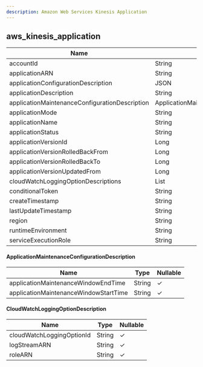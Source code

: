 ```yaml
---
description: Amazon Web Services Kinesis Application
---
```

aws_kinesis_application
-----------------------

| **Name**                                       | **Type**                                       | **Nullable** |
| ---------------------------------------------- | ---------------------------------------------- | ------------ |
| accountId                                      | String                                         | &cross;      |
| applicationARN                                 | String                                         | &cross;      |
| applicationConfigurationDescription            | JSON                                           | &check;      |
| applicationDescription                         | String                                         | &check;      |
| applicationMaintenanceConfigurationDescription | ApplicationMaintenanceConfigurationDescription | &check;      |
| applicationMode                                | String                                         | &check;      |
| applicationName                                | String                                         | &check;      |
| applicationStatus                              | String                                         | &check;      |
| applicationVersionId                           | Long                                           | &check;      |
| applicationVersionRolledBackFrom               | Long                                           | &check;      |
| applicationVersionRolledBackTo                 | Long                                           | &check;      |
| applicationVersionUpdatedFrom                  | Long                                           | &check;      |
| cloudWatchLoggingOptionDescriptions            | List<CloudWatchLoggingOptionDescription>       | &check;      |
| conditionalToken                               | String                                         | &check;      |
| createTimestamp                                | String                                         | &check;      |
| lastUpdateTimestamp                            | String                                         | &check;      |
| region                                         | String                                         | &cross;      |
| runtimeEnvironment                             | String                                         | &check;      |
| serviceExecutionRole                           | String                                         | &check;      |

#### ApplicationMaintenanceConfigurationDescription
| **Name**                              | **Type** | **Nullable** |
| ------------------------------------- | -------- | ------------ |
| applicationMaintenanceWindowEndTime   | String   | &check;      |
| applicationMaintenanceWindowStartTime | String   | &check;      |

#### CloudWatchLoggingOptionDescription
| **Name**                  | **Type** | **Nullable** |
| ------------------------- | -------- | ------------ |
| cloudWatchLoggingOptionId | String   | &check;      |
| logStreamARN              | String   | &check;      |
| roleARN                   | String   | &check;      |
